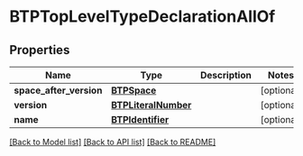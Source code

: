 # BTPTopLevelTypeDeclarationAllOf

## Properties
Name | Type | Description | Notes
------------ | ------------- | ------------- | -------------
**space_after_version** | [**BTPSpace**](BTPSpace.md) |  | [optional] 
**version** | [**BTPLiteralNumber**](BTPLiteralNumber.md) |  | [optional] 
**name** | [**BTPIdentifier**](BTPIdentifier.md) |  | [optional] 

[[Back to Model list]](../README.md#documentation-for-models) [[Back to API list]](../README.md#documentation-for-api-endpoints) [[Back to README]](../README.md)


